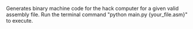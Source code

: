 Generates binary machine code for the hack computer for a given valid assembly file. Run the terminal command "python main.py {your_file.asm}" to execute.
